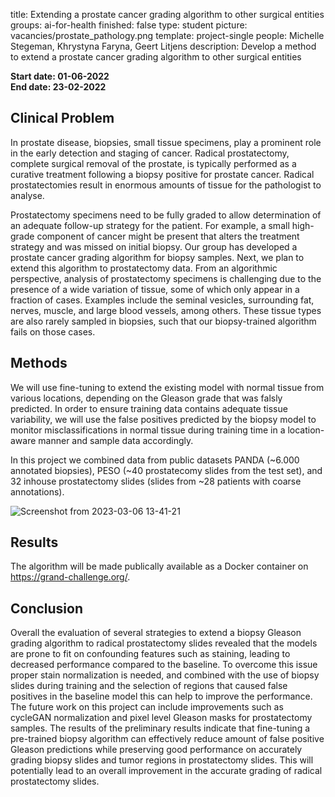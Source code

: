 title: Extending a prostate cancer grading algorithm to other surgical entities
groups: ai-for-health
finished: false
type: student 
picture: vacancies/prostate_pathology.png
template: project-single
people: Michelle Stegeman, Khrystyna Faryna, Geert Litjens
description: Develop a method to extend a prostate cancer grading algorithm to other surgical entities

**Start date: 01-06-2022** <br>
**End date: 23-02-2022** <br>

## Clinical Problem 
In prostate disease, biopsies, small tissue specimens, play a prominent role in the early detection and staging of cancer. Radical prostatectomy, complete surgical removal of the prostate, is typically performed as a curative treatment following a biopsy positive for prostate cancer. Radical prostatectomies result in enormous amounts of tissue for the pathologist to analyse.

Prostatectomy specimens need to be fully graded to allow determination of an adequate follow-up strategy for the patient. For example, a small high-grade component of cancer might be present that alters the treatment strategy and was missed on initial biopsy. Our group has developed a prostate cancer grading algorithm for biopsy samples. Next, we plan to extend this algorithm to prostatectomy data. From an algorithmic perspective, analysis of prostatectomy specimens is challenging due to the presence of a wide variation of tissue, some of which only appear in a fraction of cases. Examples include the seminal vesicles, surrounding fat, nerves, muscle, and large blood vessels, among others. These tissue types are also rarely sampled in biopsies, such that our biopsy-trained algorithm fails on those cases.

## Methods 
We will use fine-tuning to extend the existing model with normal tissue from various locations, depending on the Gleason grade that was falsly predicted. In order to ensure training data contains adequate tissue variability, we will use the false positives predicted by the biopsy model to monitor misclassifications in normal tissue during training time in a location-aware manner and sample data accordingly.

In this project we combined data from public datasets PANDA (~6.000 annotated biopsies), PESO (~40 prostatecomy slides from the test set), and 32 inhouse prostatectomy slides (slides from ~28 patients with coarse annotations).

![Screenshot from 2023-03-06 13-41-21](https://user-images.githubusercontent.com/22368424/223113608-a483e6ba-c282-449b-84f7-472a61efc623.png)

## Results
The algorithm 
will be made publically available as a Docker container on https://grand-challenge.org/.

## Conclusion
Overall the evaluation of several strategies to extend a biopsy Gleason grading algorithm
to radical prostatectomy slides revealed that the models are prone to fit on confounding
features such as staining, leading to decreased performance compared to the baseline.
To overcome this issue proper stain normalization is needed, and combined with the use
of biopsy slides during training and the selection of regions that caused false positives
in the baseline model this can help to improve the performance. The future work on
this project can include improvements such as cycleGAN normalization and pixel level
Gleason masks for prostatectomy samples. The results of the preliminary results indicate
that fine-tuning a pre-trained biopsy algorithm can effectively reduce amount of false
positive Gleason predictions while preserving good performance on accurately grading
biopsy slides and tumor regions in prostatectomy slides. This will potentially lead to an
overall improvement in the accurate grading of radical prostatectomy slides.
